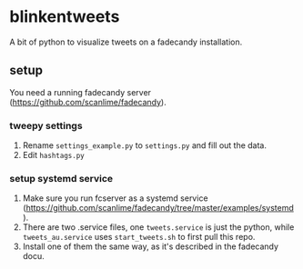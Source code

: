 # blinkentweets

A bit of python to visualize tweets on a fadecandy installation.

## setup

You need a running fadecandy server (https://github.com/scanlime/fadecandy).

### tweepy settings
1. Rename `settings_example.py` to `settings.py` and fill out the data.
2. Edit `hashtags.py`
 
### setup systemd service

1. Make sure you run fcserver as a systemd service (https://github.com/scanlime/fadecandy/tree/master/examples/systemd).
2. There are two .service files, one `tweets.service` is just the python, while `tweets_au.service` uses `start_tweets.sh` to first pull this repo.
3. Install one of them the same way, as it's described in the fadecandy docu.
